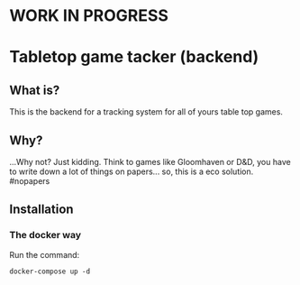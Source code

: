 # WORK IN PROGRESS
# Tabletop game tacker (backend)
## What is?
This is the backend for a tracking system for all of yours table top games.

## Why?
...Why not? 
Just kidding.
Think to games like Gloomhaven or D&D, you have to write down a lot of things on papers... so, this is a eco solution. #nopapers

## Installation
### The docker way
Run the command:
```
docker-compose up -d
```
